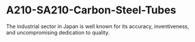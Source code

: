 # A210-SA210-Carbon-Steel-Tubes
The industrial sector in Japan is well known for its accuracy, inventiveness, and uncompromising dedication to quality. 
